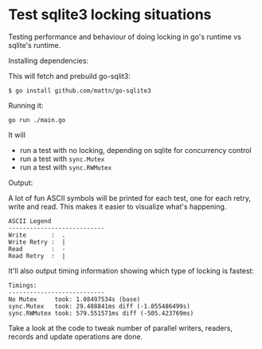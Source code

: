 # Test sqlite3 locking situations

Testing performance and behaviour of doing locking in go's runtime vs sqlite's runtime. 

Installing dependencies: 

This will fetch and prebuild go-sqlit3: 

`$ go install github.com/mattn/go-sqlite3`


Running it: 

```
go run ./main.go
```

It will 

* run a test with no locking, depending on sqlite for concurrency control
* run a test with `sync.Mutex`
* run a test with `sync.RWMutex`

Output: 

A lot of fun ASCII symbols will be printed for each test, one for each retry, write and read.  This makes it easier to visualize what's happening. 

```
ASCII Legend
---------------------------
Write       :  .
Write Retry :  |
Read        :  -
Read Retry  :  |
```

It'll also output timing information showing which type of locking is fastest: 

```
Timings:
---------------------------
No Mutex     took: 1.08497534s (base)
sync.Mutex   took: 29.488841ms diff (-1.055486499s)
sync.RWMutex took: 579.551571ms diff (-505.423769ms)
```

Take a look at the code to tweak number of parallel writers, readers, records and update operations are done. 